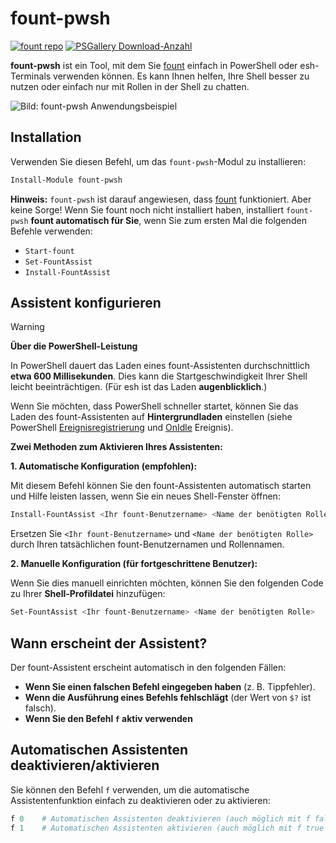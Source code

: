# fount-pwsh

[![fount repo](https://steve02081504.github.io/fount/badges/fount_repo.svg)](https://github.com/steve02081504/fount)
[![PSGallery Download-Anzahl](https://img.shields.io/powershellgallery/dt/fount-pwsh)](https://www.powershellgallery.com/packages/fount-pwsh)

**fount-pwsh** ist ein Tool, mit dem Sie [fount](https://github.com/steve02081504/fount) einfach in PowerShell oder esh-Terminals verwenden können.
Es kann Ihnen helfen, Ihre Shell besser zu nutzen oder einfach nur mit Rollen in der Shell zu chatten.

![Bild: fount-pwsh Anwendungsbeispiel](https://github.com/user-attachments/assets/93afee48-93d4-42c7-a5e0-b7f5c93bdee9)

## Installation

Verwenden Sie diesen Befehl, um das `fount-pwsh`-Modul zu installieren:

```powershell
Install-Module fount-pwsh
```

**Hinweis:** `fount-pwsh` ist darauf angewiesen, dass [fount](https://github.com/steve02081504/fount) funktioniert.
Aber keine Sorge!
Wenn Sie fount noch nicht installiert haben, installiert `fount-pwsh` **fount automatisch für Sie**, wenn Sie zum ersten Mal die folgenden Befehle verwenden:

- `Start-fount`
- `Set-FountAssist`
- `Install-FountAssist`

## Assistent konfigurieren

> [!WARNING]
> **Über die PowerShell-Leistung**
>
> In PowerShell dauert das Laden eines fount-Assistenten durchschnittlich **etwa 600 Millisekunden**. Dies kann die Startgeschwindigkeit Ihrer Shell leicht beeinträchtigen. (Für esh ist das Laden **augenblicklich**.)
>
> Wenn Sie möchten, dass PowerShell schneller startet, können Sie das Laden des fount-Assistenten auf **Hintergrundladen** einstellen (siehe PowerShell [Ereignisregistrierung](https://learn.microsoft.com/powershell/module/microsoft.powershell.utility/register-engineevent?view=powershell-7.5) und [OnIdle](https://learn.microsoft.com/dotnet/api/system.management.automation.psengineevent.onidle?view=powershellsdk-7.4.0) Ereignis).

**Zwei Methoden zum Aktivieren Ihres Assistenten:**

**1. Automatische Konfiguration (empfohlen):**

Mit diesem Befehl können Sie den fount-Assistenten automatisch starten und Hilfe leisten lassen, wenn Sie ein neues Shell-Fenster öffnen:

```powershell
Install-FountAssist <Ihr fount-Benutzername> <Name der benötigten Rolle>
```

Ersetzen Sie `<Ihr fount-Benutzername>` und `<Name der benötigten Rolle>` durch Ihren tatsächlichen fount-Benutzernamen und Rollennamen.

**2. Manuelle Konfiguration (für fortgeschrittene Benutzer):**

Wenn Sie dies manuell einrichten möchten, können Sie den folgenden Code zu Ihrer **Shell-Profildatei** hinzufügen:

```powershell
Set-FountAssist <Ihr fount-Benutzername> <Name der benötigten Rolle>
```

## Wann erscheint der Assistent?

Der fount-Assistent erscheint automatisch in den folgenden Fällen:

- **Wenn Sie einen falschen Befehl eingegeben haben** (z. B. Tippfehler).
- **Wenn die Ausführung eines Befehls fehlschlägt** (der Wert von `$?` ist falsch).
- **Wenn Sie den Befehl `f` aktiv verwenden**

## Automatischen Assistenten deaktivieren/aktivieren

Sie können den Befehl `f` verwenden, um die automatische Assistentenfunktion einfach zu deaktivieren oder zu aktivieren:

```powershell
f 0    # Automatischen Assistenten deaktivieren (auch möglich mit f false / f no / f n / f disable / f unset / f off usw.)
f 1    # Automatischen Assistenten aktivieren (auch möglich mit f true / f yes / f y / f enable / f set / f on usw.)
```
